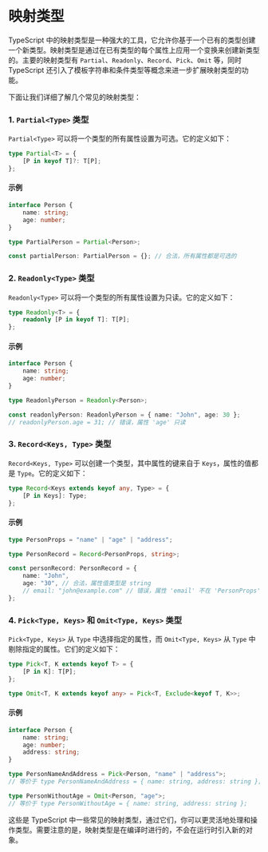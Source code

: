 # 映射类型

TypeScript 中的映射类型是一种强大的工具，它允许你基于一个已有的类型创建一个新类型。映射类型是通过在已有类型的每个属性上应用一个变换来创建新类型的。主要的映射类型有 `Partial`、`Readonly`、`Record`、`Pick`、`Omit` 等，同时 TypeScript 还引入了模板字符串和条件类型等概念来进一步扩展映射类型的功能。

下面让我们详细了解几个常见的映射类型：

### 1. `Partial<Type>` 类型

`Partial<Type>` 可以将一个类型的所有属性设置为可选。它的定义如下：

```typescript
type Partial<T> = {
    [P in keyof T]?: T[P];
};
```

#### 示例

```typescript
interface Person {
    name: string;
    age: number;
}

type PartialPerson = Partial<Person>;

const partialPerson: PartialPerson = {}; // 合法，所有属性都是可选的
```

### 2. `Readonly<Type>` 类型

`Readonly<Type>` 可以将一个类型的所有属性设置为只读。它的定义如下：

```typescript
type Readonly<T> = {
    readonly [P in keyof T]: T[P];
};
```

#### 示例

```typescript
interface Person {
    name: string;
    age: number;
}

type ReadonlyPerson = Readonly<Person>;

const readonlyPerson: ReadonlyPerson = { name: "John", age: 30 };
// readonlyPerson.age = 31; // 错误，属性 'age' 只读
```

### 3. `Record<Keys, Type>` 类型

`Record<Keys, Type>` 可以创建一个类型，其中属性的键来自于 `Keys`，属性的值都是 `Type`。它的定义如下：

```typescript
type Record<Keys extends keyof any, Type> = {
    [P in Keys]: Type;
};
```

#### 示例

```typescript
type PersonProps = "name" | "age" | "address";

type PersonRecord = Record<PersonProps, string>;

const personRecord: PersonRecord = {
    name: "John",
    age: "30", // 合法，属性值类型是 string
    // email: "john@example.com" // 错误，属性 'email' 不在 'PersonProps' 中
};
```

### 4. `Pick<Type, Keys>` 和 `Omit<Type, Keys>` 类型

`Pick<Type, Keys>` 从 `Type` 中选择指定的属性，而 `Omit<Type, Keys>` 从 `Type` 中剔除指定的属性。它们的定义如下：

```typescript
type Pick<T, K extends keyof T> = {
    [P in K]: T[P];
};

type Omit<T, K extends keyof any> = Pick<T, Exclude<keyof T, K>>;
```

#### 示例

```typescript
interface Person {
    name: string;
    age: number;
    address: string;
}

type PersonNameAndAddress = Pick<Person, "name" | "address">;
// 等价于 type PersonNameAndAddress = { name: string, address: string };

type PersonWithoutAge = Omit<Person, "age">;
// 等价于 type PersonWithoutAge = { name: string, address: string };
```

这些是 TypeScript 中一些常见的映射类型，通过它们，你可以更灵活地处理和操作类型。需要注意的是，映射类型是在编译时进行的，不会在运行时引入新的对象。
